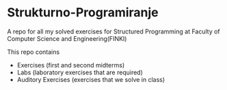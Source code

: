 # Strukturno-Programiranje
A repo for all my solved exercises for Structured Programming at Faculty of Computer Science and Engineering(FINKI)

This repo contains 
- Exercises (first and second midterms)
- Labs (laboratory exercises that are required)
- Auditory Exercises (exercises that we solve in class)
